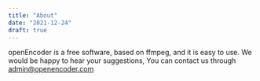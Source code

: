 ```yaml
---
title: "About"
date: "2021-12-24"
draft: true
---
```


openEncoder is a free software, based on ffmpeg, and it is easy to use. We would be happy to hear your suggestions, You can contact us through admin@openencoder.com
